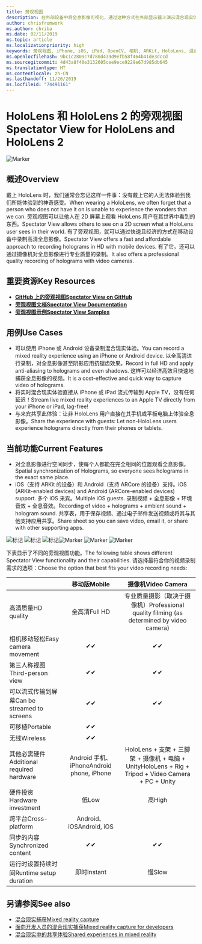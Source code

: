 ```yaml
---
title: 旁观视图
description: 在外部设备中将全息影像可视化，通过这种方式在外部显示器上演示混合现实体验，或者录制混合现实体验的视频。
author: chrisfromwork
ms.author: chriba
ms.date: 02/11/2019
ms.topic: article
ms.localizationpriority: high
keywords: 旁观视图, iPhone, iOS, iPad, OpenCV, 相机, ARKit, HoloLens, 混合现实, MixedRealityToolkit, 演示, 录制
ms.openlocfilehash: 9bc1c2809c7d780d439d9efb58f464b41de3dccd
ms.sourcegitcommit: 4d43a8f40e3132605cee9ece9229e67d985db645
ms.translationtype: HT
ms.contentlocale: zh-CN
ms.lasthandoff: 11/26/2019
ms.locfileid: "74491161"
---
```

# <a name="spectator-view-for-hololens-and-hololens-2"></a><span data-ttu-id="a0479-104">HoloLens 和 HoloLens 2 的旁观视图</span><span class="sxs-lookup"><span data-stu-id="a0479-104">Spectator View for HoloLens and HoloLens 2</span></span>

![Marker](images/SpecViewPhoneHero.jpg)

## <a name="overview"></a><span data-ttu-id="a0479-106">概述</span><span class="sxs-lookup"><span data-stu-id="a0479-106">Overview</span></span>

<span data-ttu-id="a0479-107">戴上 HoloLens 时，我们通常会忘记这样一件事：没有戴上它的人无法体验到我们所能体验到的神奇感受。</span><span class="sxs-lookup"><span data-stu-id="a0479-107">When wearing a HoloLens, we often forget that a person who does not have it on is unable to experience the wonders that we can.</span></span> <span data-ttu-id="a0479-108">旁观视图可以让他人在 2D 屏幕上观看 HoloLens 用户在其世界中看到的东西。</span><span class="sxs-lookup"><span data-stu-id="a0479-108">Spectator View allows others to see on a 2D screen what a HoloLens user sees in their world.</span></span>
<span data-ttu-id="a0479-109">有了旁观视图，就可以通过快速且经济的方式在移动设备中录制高清全息影像。</span><span class="sxs-lookup"><span data-stu-id="a0479-109">Spectator View offers a fast and affordable approach to recording holograms in HD with mobile devices.</span></span> <span data-ttu-id="a0479-110">有了它，还可以通过摄像机对全息影像进行专业质量的录制。</span><span class="sxs-lookup"><span data-stu-id="a0479-110">It also offers a professional quality recording of holograms with video cameras.</span></span>

## <a name="key-resources"></a><span data-ttu-id="a0479-111">重要资源</span><span class="sxs-lookup"><span data-stu-id="a0479-111">Key Resources</span></span>

* [<span data-ttu-id="a0479-112">**GitHub 上的旁观视图**</span><span class="sxs-lookup"><span data-stu-id="a0479-112">**Spectator View on GitHub**</span></span>](https://github.com/microsoft/MixedReality-SpectatorView)
* [<span data-ttu-id="a0479-113">**旁观视图文档**</span><span class="sxs-lookup"><span data-stu-id="a0479-113">**Spectator View Documentation**</span></span>](https://microsoft.github.io/MixedReality-SpectatorView/README.html)
* [<span data-ttu-id="a0479-114">**旁观视图示例**</span><span class="sxs-lookup"><span data-stu-id="a0479-114">**Spectator View Samples**</span></span>](https://github.com/microsoft/MixedReality-SpectatorView/tree/master/samples)

## <a name="use-cases"></a><span data-ttu-id="a0479-115">用例</span><span class="sxs-lookup"><span data-stu-id="a0479-115">Use Cases</span></span>
* <span data-ttu-id="a0479-116">可以使用 iPhone 或 Android 设备录制混合现实体验。</span><span class="sxs-lookup"><span data-stu-id="a0479-116">You can record a mixed reality experience using an iPhone or Android device.</span></span> <span data-ttu-id="a0479-117">以全高清进行录制，对全息影像甚至阴影应用抗锯齿效果。</span><span class="sxs-lookup"><span data-stu-id="a0479-117">Record in full HD and apply anti-aliasing to holograms and even shadows.</span></span> <span data-ttu-id="a0479-118">这样可以经济高效且快速地捕获全息影像的视频。</span><span class="sxs-lookup"><span data-stu-id="a0479-118">It is a cost-effective and quick way to capture video of holograms.</span></span>
* <span data-ttu-id="a0479-119">将实时混合现实体验直接从 iPhone 或 iPad 流式传输到 Apple TV，没有任何延迟！</span><span class="sxs-lookup"><span data-stu-id="a0479-119">Stream live mixed reality experiences to an Apple TV directly from your iPhone or iPad, lag-free!</span></span>
* <span data-ttu-id="a0479-120">与来宾共享此体验：让非 HoloLens 用户直接在其手机或平板电脑上体验全息影像。</span><span class="sxs-lookup"><span data-stu-id="a0479-120">Share the experience with guests: Let non-HoloLens users experience holograms directly from their phones or tablets.</span></span>

## <a name="current-features"></a><span data-ttu-id="a0479-121">当前功能</span><span class="sxs-lookup"><span data-stu-id="a0479-121">Current Features</span></span>

* <span data-ttu-id="a0479-122">对全息影像进行空间同步，使每个人都能在完全相同的位置观看全息影像。</span><span class="sxs-lookup"><span data-stu-id="a0479-122">Spatial synchronization of Holograms, so everyone sees holograms in the exact same place.</span></span>
* <span data-ttu-id="a0479-123">iOS（支持 ARKit 的设备）和 Android（支持 ARCore 的设备）支持。</span><span class="sxs-lookup"><span data-stu-id="a0479-123">iOS (ARKit-enabled devices) and Android (ARCore-enabled devices) support.</span></span>
<span data-ttu-id="a0479-124">多个 iOS 来宾。</span><span class="sxs-lookup"><span data-stu-id="a0479-124">Multiple iOS guests.</span></span>
<span data-ttu-id="a0479-125">录制视频 + 全息影像 + 环境音效 + 全息音效。</span><span class="sxs-lookup"><span data-stu-id="a0479-125">Recording of video + holograms + ambient sound + hologram sound.</span></span>
<span data-ttu-id="a0479-126">共享表，用于保存视频、通过电子邮件发送视频或将其与其他支持应用共享。</span><span class="sxs-lookup"><span data-stu-id="a0479-126">Share sheet so you can save video, email it, or share with other supporting apps.</span></span>

<span data-ttu-id="a0479-127">![标记](images/SpecViewPhoneDemo.jpg)
![标记](images/hololensspectatorview-500px.jpg) ![标记](images/spectatorview-300px.png)</span><span class="sxs-lookup"><span data-stu-id="a0479-127">![Marker](images/SpecViewPhoneDemo.jpg)
![Marker](images/hololensspectatorview-500px.jpg) ![Marker](images/spectatorview-300px.png)</span></span>

<span data-ttu-id="a0479-128">下表显示了不同的旁观视图功能。</span><span class="sxs-lookup"><span data-stu-id="a0479-128">The following table shows different Spectator View functionality and their capabilities.</span></span> <span data-ttu-id="a0479-129">请选择最符合你的视频录制需求的选项：</span><span class="sxs-lookup"><span data-stu-id="a0479-129">Choose the option that best fits your video recording needs:</span></span>

|                                      | <span data-ttu-id="a0479-130">移动版</span><span class="sxs-lookup"><span data-stu-id="a0479-130">Mobile</span></span>                  |                    <span data-ttu-id="a0479-131">摄像机</span><span class="sxs-lookup"><span data-stu-id="a0479-131">Video Camera</span></span>              |
|--------------------------------------|:-----------------------:|:-------------------------------------------:|
| <span data-ttu-id="a0479-132">高清质量</span><span class="sxs-lookup"><span data-stu-id="a0479-132">HD quality</span></span>                           |         <span data-ttu-id="a0479-133">全高清</span><span class="sxs-lookup"><span data-stu-id="a0479-133">Full HD</span></span>         |        <span data-ttu-id="a0479-134">专业质量摄影（取决于摄像机）</span><span class="sxs-lookup"><span data-stu-id="a0479-134">Professional quality filming (as determined by video camera)</span></span>      |
| <span data-ttu-id="a0479-135">相机移动轻松</span><span class="sxs-lookup"><span data-stu-id="a0479-135">Easy camera movement</span></span>                 |            <span data-ttu-id="a0479-136">✔</span><span class="sxs-lookup"><span data-stu-id="a0479-136">✔</span></span>            |                      <span data-ttu-id="a0479-137">✔</span><span class="sxs-lookup"><span data-stu-id="a0479-137">✔</span></span>                      |
| <span data-ttu-id="a0479-138">第三人称视图</span><span class="sxs-lookup"><span data-stu-id="a0479-138">Third-person view</span></span>                    |            <span data-ttu-id="a0479-139">✔</span><span class="sxs-lookup"><span data-stu-id="a0479-139">✔</span></span>            |                      <span data-ttu-id="a0479-140">✔</span><span class="sxs-lookup"><span data-stu-id="a0479-140">✔</span></span>                      |
| <span data-ttu-id="a0479-141">可以流式传输到屏幕</span><span class="sxs-lookup"><span data-stu-id="a0479-141">Can be streamed to screens</span></span>           |            <span data-ttu-id="a0479-142">✔</span><span class="sxs-lookup"><span data-stu-id="a0479-142">✔</span></span>            |                      <span data-ttu-id="a0479-143">✔</span><span class="sxs-lookup"><span data-stu-id="a0479-143">✔</span></span>                      |
| <span data-ttu-id="a0479-144">可移植</span><span class="sxs-lookup"><span data-stu-id="a0479-144">Portable</span></span>                             |            <span data-ttu-id="a0479-145">✔</span><span class="sxs-lookup"><span data-stu-id="a0479-145">✔</span></span>            |                                             |
| <span data-ttu-id="a0479-146">无线</span><span class="sxs-lookup"><span data-stu-id="a0479-146">Wireless</span></span>                             |            <span data-ttu-id="a0479-147">✔</span><span class="sxs-lookup"><span data-stu-id="a0479-147">✔</span></span>            |                                             |
| <span data-ttu-id="a0479-148">其他必需硬件</span><span class="sxs-lookup"><span data-stu-id="a0479-148">Additional required hardware</span></span>         |     <span data-ttu-id="a0479-149">Android 手机、iPhone</span><span class="sxs-lookup"><span data-stu-id="a0479-149">Android phone, iPhone</span></span>    | <span data-ttu-id="a0479-150">HoloLens + 支架 + 三脚架 + 摄像机 + 电脑 + Unity</span><span class="sxs-lookup"><span data-stu-id="a0479-150">HoloLens + Rig + Tripod + Video Camera + PC + Unity</span></span> |
| <span data-ttu-id="a0479-151">硬件投资</span><span class="sxs-lookup"><span data-stu-id="a0479-151">Hardware investment</span></span>                  |           <span data-ttu-id="a0479-152">低</span><span class="sxs-lookup"><span data-stu-id="a0479-152">Low</span></span>            |                     <span data-ttu-id="a0479-153">高</span><span class="sxs-lookup"><span data-stu-id="a0479-153">High</span></span>                    |
| <span data-ttu-id="a0479-154">跨平台</span><span class="sxs-lookup"><span data-stu-id="a0479-154">Cross-platform</span></span>                       |           <span data-ttu-id="a0479-155">Android、iOS</span><span class="sxs-lookup"><span data-stu-id="a0479-155">Android, iOS</span></span>   |                                             |
| <span data-ttu-id="a0479-156">同步的内容</span><span class="sxs-lookup"><span data-stu-id="a0479-156">Synchronized content</span></span>                 |            <span data-ttu-id="a0479-157">✔</span><span class="sxs-lookup"><span data-stu-id="a0479-157">✔</span></span>            |                      <span data-ttu-id="a0479-158">✔</span><span class="sxs-lookup"><span data-stu-id="a0479-158">✔</span></span>                      |
| <span data-ttu-id="a0479-159">运行时设置持续时间</span><span class="sxs-lookup"><span data-stu-id="a0479-159">Runtime setup duration</span></span>               |         <span data-ttu-id="a0479-160">即时</span><span class="sxs-lookup"><span data-stu-id="a0479-160">Instant</span></span>          |                     <span data-ttu-id="a0479-161">慢</span><span class="sxs-lookup"><span data-stu-id="a0479-161">Slow</span></span>                    |
## <a name="see-also"></a><span data-ttu-id="a0479-162">另请参阅</span><span class="sxs-lookup"><span data-stu-id="a0479-162">See also</span></span>

* [<span data-ttu-id="a0479-163">混合现实捕获</span><span class="sxs-lookup"><span data-stu-id="a0479-163">Mixed reality capture</span></span>](mixed-reality-capture.md) 
* [<span data-ttu-id="a0479-164">面向开发人员的混合现实捕获</span><span class="sxs-lookup"><span data-stu-id="a0479-164">Mixed reality capture for developers</span></span>](mixed-reality-capture-for-developers.md)
* [<span data-ttu-id="a0479-165">混合现实中的共享体验</span><span class="sxs-lookup"><span data-stu-id="a0479-165">Shared experiences in mixed reality</span></span>](shared-experiences-in-mixed-reality.md)
